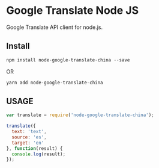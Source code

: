 # Google Translate Node JS

Google Translate API client for node.js. 

## Install

```js
npm install node-google-translate-china --save
```
OR
```js
yarn add node-google-translate-china
```

## USAGE

```js
var translate = require('node-google-translate-china');

translate({
  text: 'text',
  source: 'es',
  target: 'en'
}, function(result) {
  console.log(result);
});
```

